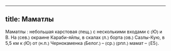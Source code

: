 
---
title: Маматлы
---
Маматлы
: небольшая карстовая ⦅пещ.⦆ с несколькими входами с ⦅Ю⦆ и В. На ⦅сев.⦆ окраине Караби-яйлы, в скалах ⦅л.⦆ борта ⦅ов.⦆ Сазлы-Кую, в 5,5 км к ⦅Ю⦆ от ⦅н.п.⦆ Чернокаменка ⦅Белог.⦆ – ⦅ср.⦆ ⦅рпл.⦆ мамат – ⦃Е5⦄.
